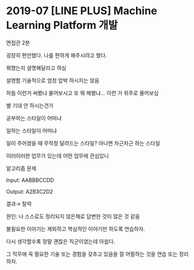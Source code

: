 # 2019-07 \[LINE PLUS\] Machine Learning Platform 개발

면접관 2분

굉장히 편안했다. 나를 편하게 해주시려고 했다.  


뭐했는지 설명해달라고 하심

설명함 기술적으로  엄청 압박 하시지는 않음

하둡 이런거 써봤냐 물어보시고 또 뭐 해봤냐… 이런 거 위주로 물어보심

별 기대 안 하시는건가  


공부하는 스타일이 어떠냐  


일하는 스타일이 어떠냐

일이 주어졌을 때 무작정 달려드는 스타일? 아니면 차근차근 하는 스타일  


이러이러한 업무가 있는데 어떤 업무에 관심있니  
  
  


알고리즘 문제

Input: AABBBCCDD

Output: A2B3C2D2  
  


결과→ 탈락  


원인: 나 스스로도 정리되지 않은채로 답변한 것이 많은 것 같음

불필요한 이야기는 제외하고 핵심적인 이야기만 하도록 연습하자.

다시 생각할수록 정말 괜찮은 직군이었는데 아쉽다.

그 직무에 꼭 필요한 기술 또는 경험을 갖추고 있음을 잘 어필하는 것을 연습 또는 정리하자.

